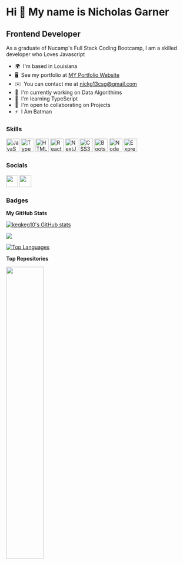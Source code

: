 Hi 👋 My name is Nicholas Garner
================================

Frontend Developer
------------------

As a graduate of Nucamp's Full Stack Coding Bootcamp, I am a skilled developer who Loves Javascript

* 🌍  I'm based in Louisiana
* 🖥️  See my portfolio at [MY Portfolio Website](https://nickg-port.vercel.app/)
* ✉️  You can contact me at [nickg13csg@gmail.com](mailto:nickg13csg@gmail.com)
* 🚀  I'm currently working on Data Algorithims 
* 🧠  I'm learning TypeScript
* 🤝  I'm open to collaborating on Projects
* ⚡  I Am Batman

### Skills


<p align="left">
<a href="https://developer.mozilla.org/en-US/docs/Web/JavaScript" target="_blank" rel="noreferrer"><img src="https://raw.githubusercontent.com/danielcranney/readme-generator/main/public/icons/skills/javascript-colored.svg" width="36" height="36" alt="JavaScript" /></a>
<a href="https://www.typescriptlang.org/" target="_blank" rel="noreferrer"><img src="https://raw.githubusercontent.com/danielcranney/readme-generator/main/public/icons/skills/typescript-colored.svg" width="36" height="36" alt="TypeScript" /></a>
<a href="https://developer.mozilla.org/en-US/docs/Glossary/HTML5" target="_blank" rel="noreferrer"><img src="https://raw.githubusercontent.com/danielcranney/readme-generator/main/public/icons/skills/html5-colored.svg" width="36" height="36" alt="HTML5" /></a>
<a href="https://reactjs.org/" target="_blank" rel="noreferrer"><img src="https://raw.githubusercontent.com/danielcranney/readme-generator/main/public/icons/skills/react-colored.svg" width="36" height="36" alt="React" /></a>
<a href="https://nextjs.org/docs" target="_blank" rel="noreferrer"><img src="https://raw.githubusercontent.com/danielcranney/readme-generator/main/public/icons/skills/nextjs-colored.svg" width="36" height="36" alt="NextJs" /></a>
<a href="https://www.w3.org/TR/CSS/#css" target="_blank" rel="noreferrer"><img src="https://raw.githubusercontent.com/danielcranney/readme-generator/main/public/icons/skills/css3-colored.svg" width="36" height="36" alt="CSS3" /></a>
<a href="https://getbootstrap.com/" target="_blank" rel="noreferrer"><img src="https://raw.githubusercontent.com/danielcranney/readme-generator/main/public/icons/skills/bootstrap-colored.svg" width="36" height="36" alt="Bootstrap" /></a>
<a href="https://nodejs.org/en/" target="_blank" rel="noreferrer"><img src="https://raw.githubusercontent.com/danielcranney/readme-generator/main/public/icons/skills/nodejs-colored.svg" width="36" height="36" alt="NodeJS" /></a>
<a href="https://expressjs.com/" target="_blank" rel="noreferrer"><img src="https://raw.githubusercontent.com/danielcranney/readme-generator/main/public/icons/skills/express-colored.svg" width="36" height="36" alt="Express" /></a>
</p>


### Socials

<p align="left"> <a href="https://www.github.com/kegkeg10" target="_blank" rel="noreferrer"><img src="https://raw.githubusercontent.com/danielcranney/readme-generator/main/public/icons/socials/github.svg" width="32" height="32" /></a> <a href="https://www.linkedin.com/in/nicholasgarner13/" target="_blank" rel="noreferrer"><img src="https://raw.githubusercontent.com/danielcranney/readme-generator/main/public/icons/socials/linkedin.svg" width="32" height="32" /></a></p>

### Badges

<b>My GitHub Stats</b>

<a href="http://www.github.com/kegkeg10"><img src="https://github-readme-stats.vercel.app/api?username=kegkeg10&show_icons=true&hide=&count_private=true&title_color=ef4444&text_color=ffffff&icon_color=ffffff&bg_color=1c1917&hide_border=true&show_icons=true" alt="kegkeg10's GitHub stats" /></a>

<a href="http://www.github.com/kegkeg10"><img src="https://github-readme-streak-stats.herokuapp.com/?user=kegkeg10&stroke=ffffff&background=1c1917&ring=ef4444&fire=ef4444&currStreakNum=ffffff&currStreakLabel=ef4444&sideNums=ffffff&sideLabels=ffffff&dates=ffffff&hide_border=true" /></a>

<a href="https://github.com/kegkeg10" align="left"><img src="https://github-readme-stats.vercel.app/api/top-langs/?username=kegkeg10&langs_count=10&title_color=ef4444&text_color=ffffff&icon_color=ffffff&bg_color=1c1917&hide_border=true&locale=en&custom_title=Top%20%Languages" alt="Top Languages" /></a>

<b>Top Repositories</b>

<div width="100%" align="center"><a href="https://github.com/kegkeg10/p" align="left"><img align="left" width="45%" src="https://github-readme-stats.vercel.app/api/pin/?username=kegkeg10&repo=p&title_color=ef4444&text_color=ffffff&icon_color=ffffff&bg_color=1c1917&hide_border=true&locale=en" /></a></div><br /><br /><br /><br /><br /><br /><br />
